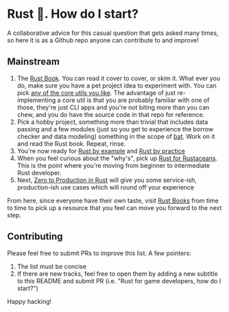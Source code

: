 # Rust :crab:. How do I start?

A collaborative advice for this casual question that gets asked many times, so here it is as a Github repo anyone can contribute to and improve!

## Mainstream

1. The [Rust Book](https://doc.rust-lang.org/book/). You can read it cover to cover, or skim it. What ever you do, make sure you have a pet project idea to experiment with. You can pick [any of the core utils you like](https://github.com/uutils/coreutils/tree/main/src/uu). The advantage of just re-implementing a core util is that you are probably familiar with one of those, they're just CLI apps and you're not biting more than you can chew, and you do have the source code in that repo for reference.
2. Pick a hobby project, something more than trivial that includes data passing and a few modules (just so you get to experience the borrow checker and data modeling) something in the scope of [bat](https://github.com/sharkdp/bat/tree/master/src). Work on it and read the Rust book. Repeat, rinse.
3. You're now ready for [Rust by example](https://github.com/rust-lang/rust-by-example) and [Rust by practice](https://github.com/sunface/rust-by-practice)
4. When you feel curious about the "why's", pick up [Rust for Rustaceans](https://nostarch.com/rust-rustaceans). This is the point where you're moving from beginner to intermediate Rust developer.
5. Next, [Zero to Production in Rust](https://www.zero2prod.com/) will give you some service-ish, production-ish use cases which will round off your experience

From here, since everyone have their own taste, visit [Rust Books](https://lborb.github.io/book/) from time to time to pick up a resource that you feel can move you forward to the next step.


## Contributing

Please feel free to submit PRs to improve this list. A few pointers:

1. The list must be concise
2. If there are new tracks, feel free to open them by adding a new subtitle to this README and submit PR (i.e. "Rust for game developers, how do I start?")

Happy hacking!

